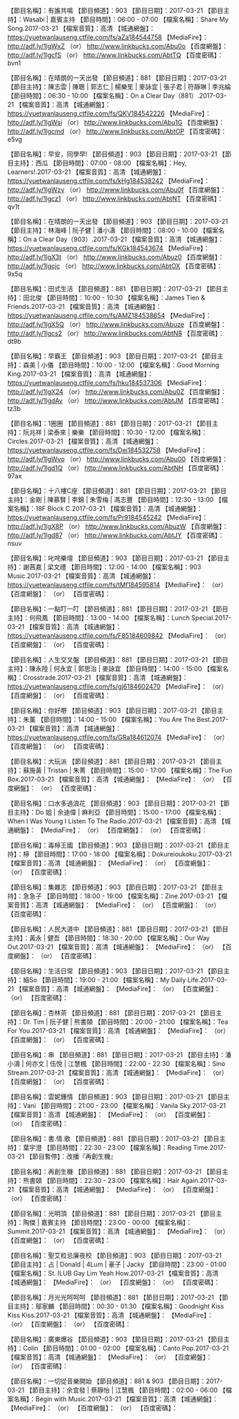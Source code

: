 【節目名稱】：有誰共鳴
【節目頻道】：903
【節目日期】：2017-03-21
【節目主持】：Wasabi | 嘉賓主持
【節目時間】：06:00 - 07:00 
【檔案名稱】：Share My Song.2017-03-21
【檔案音質】：高清
【城通網盤】：https://yuetwanlauseng.ctfile.com/fs/aZa184544758
【MediaFire】：http://adf.ly/1lgWxZ （or） http://www.linkbucks.com/Abu0o
【百度網盤】：http://adf.ly/1lgcfS （or） http://www.linkbucks.com/AbtTQ
【百度密碼】：bvn1

【節目名稱】：在晴朗的一天出發
【節目頻道】：881
【節目日期】：2017-03-21
【節目主持】：陳志雲 | 陳聰 | 郭志仁 | 楊樂笙 | 麥詠宜 | 張子君 | 符靜琳 | 李兆綸
【節目時間】：06:30 - 10:00
【檔案名稱】：On a Clear Day（881）.2017-03-21
【檔案音質】：高清
【城通網盤】：https://yuetwanlauseng.ctfile.com/fs/QKV184542226
【MediaFire】：http://adf.ly/1lgWsi （or） http://www.linkbucks.com/Abu1G
【百度網盤】：http://adf.ly/1lgcmd （or） http://www.linkbucks.com/AbtOP
【百度密碼】：e5vg

【節目名稱】：早安，同學早!
【節目頻道】：903
【節目日期】：2017-03-21
【節目主持】：西瓜
【節目時間】：07:00 - 08:00
【檔案名稱】：Hey, Learners!.2017-03-21
【檔案音質】：高清
【城通網盤】：https://yuetwanlauseng.ctfile.com/fs/kHg184538242
【MediaFire】：http://adf.ly/1lgWzy （or） http://www.linkbucks.com/Abu0f
【百度網盤】：http://adf.ly/1lgcz1 （or） http://www.linkbucks.com/AbtNT
【百度密碼】：qv1t

【節目名稱】：在晴朗的一天出發
【節目頻道】：903
【節目日期】：2017-03-21
【節目主持】：林海峰 | 阮子健 | 潘小濤
【節目時間】：08:00 - 10:00
【檔案名稱】：On a Clear Day（903）.2017-03-21
【檔案音質】：高清
【城通網盤】：https://yuetwanlauseng.ctfile.com/fs/KGk184543674
【MediaFire】：http://adf.ly/1lgX3t （or） http://www.linkbucks.com/Abuz0
【百度網盤】：http://adf.ly/1lgcjc （or） http://www.linkbucks.com/AbtOX
【百度密碼】：9x5q

【節目名稱】：田式生活
【節目頻道】：881
【節目日期】：2017-03-21
【節目主持】：田北俊
【節目時間】：10:00 - 10:30
【檔案名稱】：James Tien & Friends.2017-03-21
【檔案音質】：高清
【城通網盤】：https://yuetwanlauseng.ctfile.com/fs/AMZ184538654
【MediaFire】：http://adf.ly/1lgX5Q （or） http://www.linkbucks.com/Abuze
【百度網盤】：http://adf.ly/1lgcs2 （or） http://www.linkbucks.com/AbtN8
【百度密碼】：dt9b

【節目名稱】：早霸王
【節目頻道】：903
【節目日期】：2017-03-21
【節目主持】：森美 | 小儀
【節目時間】：10:00 - 12:00
【檔案名稱】：Good Morning King.2017-03-21
【檔案音質】：高清
【城通網盤】：https://yuetwanlauseng.ctfile.com/fs/hku184537306
【MediaFire】：http://adf.ly/1lgX24 （or） http://www.linkbucks.com/Abu0Z
【百度網盤】：http://adf.ly/1lgdAv （or） http://www.linkbucks.com/AbtJM
【百度密碼】：tz3b

【節目名稱】：1圈圈
【節目頻道】：881
【節目日期】：2017-03-21
【節目主持】：阮兆祥 | 梁泰來 | 樂樂
【節目時間】：10:30 - 12:00
【檔案名稱】：Circles.2017-03-21
【檔案音質】：高清
【城通網盤】：https://yuetwanlauseng.ctfile.com/fs/Dei184532758
【MediaFire】：http://adf.ly/1lgWvo （or） http://www.linkbucks.com/Abu00
【百度網盤】：http://adf.ly/1lgd1Q （or） http://www.linkbucks.com/AbtNH
【百度密碼】：97ax

【節目名稱】：十八樓C座
【節目頻道】：881
【節目日期】：2017-03-21
【節目主持】：金剛 | 陳慕賢 | 李錦 | 朱雪梅 | 馮志豐
【節目時間】：12:30 - 13:00
【檔案名稱】：18F Block C.2017-03-21
【檔案音質】：高清
【城通網盤】：https://yuetwanlauseng.ctfile.com/fs/Pr9184545242
【MediaFire】：http://adf.ly/1lgX8P （or） http://www.linkbucks.com/AbuzW
【百度網盤】：http://adf.ly/1lgd87 （or） http://www.linkbucks.com/AbtJY
【百度密碼】：nsuv

【節目名稱】：叱咤樂壇
【節目頻道】：903
【節目日期】：2017-03-21
【節目主持】：謝茜嘉 | 梁文禮
【節目時間】：12:00 - 14:00
【檔案名稱】：903 Music.2017-03-21
【檔案音質】：高清
【城通網盤】：https://yuetwanlauseng.ctfile.com/fs/tMf184595814
【MediaFire】： （or） 
【百度網盤】： （or） 
【百度密碼】：

【節目名稱】：一點叮一叮
【節目頻道】：881
【節目日期】：2017-03-21
【節目主持】：何飛鳳
【節目時間】：13:00 - 14:00
【檔案名稱】：Lunch Special.2017-03-21
【檔案音質】：高清
【城通網盤】：https://yuetwanlauseng.ctfile.com/fs/F85184609842
【MediaFire】： （or） 
【百度網盤】： （or） 
【百度密碼】：

【節目名稱】：人生交叉盤
【節目頻道】：881
【節目日期】：2017-03-21
【節目主持】：陳永陸 | 何永宜 | 郭思治 | 麥詠宜
【節目時間】：14:00 - 15:00
【檔案名稱】：Crosstrade.2017-03-21
【檔案音質】：高清
【城通網盤】：https://yuetwanlauseng.ctfile.com/fs/gj6184602470
【MediaFire】： （or） 
【百度網盤】： （or） 
【百度密碼】：

【節目名稱】：你好嘢
【節目頻道】：903
【節目日期】：2017-03-21
【節目主持】：朱薰
【節目時間】：14:00 - 15:00
【檔案名稱】：You Are The Best.2017-03-21
【檔案音質】：高清
【城通網盤】：https://yuetwanlauseng.ctfile.com/fs/GRa184612074
【MediaFire】： （or） 
【百度網盤】： （or） 
【百度密碼】：

【節目名稱】：大玩派
【節目頻道】：881
【節目日期】：2017-03-21
【節目主持】：蘇施黃 | Tristan | 朱菁
【節目時間】：15:00 - 17:00
【檔案名稱】：The Fun Box.2017-03-21
【檔案音質】：高清
【城通網盤】：
【MediaFire】： （or） 
【百度網盤】： （or） 
【百度密碼】：

【節目名稱】：口水多過浪花
【節目頻道】：903
【節目日期】：2017-03-21
【節目主持】：Do 姐 | 余迪偉 | 麻利亞
【節目時間】：15:00 - 17:00
【檔案名稱】：When I Was Young I Listen To The Radio.2017-03-21
【檔案音質】：高清
【城通網盤】：
【MediaFire】： （or） 
【百度網盤】： （or） 
【百度密碼】：

【節目名稱】：毒檸王國
【節目頻道】：903
【節目日期】：2017-03-21
【節目主持】：檸
【節目時間】：17:00 - 18:00
【檔案名稱】：Dokureioukoku.2017-03-21
【檔案音質】：高清
【城通網盤】：
【MediaFire】： （or） 
【百度網盤】： （or） 
【百度密碼】：

【節目名稱】：集雜志
【節目頻道】：903
【節目日期】：2017-03-21
【節目主持】：急急子
【節目時間】：18:00 - 19:00
【檔案名稱】：Zine.2017-03-21
【檔案音質】：高清
【城通網盤】：
【MediaFire】： （or） 
【百度網盤】： （or） 
【百度密碼】：

【節目名稱】：人民大道中
【節目頻道】：881
【節目日期】：2017-03-21
【節目主持】：黃永 | 健吾
【節目時間】：18:30 - 20:00
【檔案名稱】：Our Way Out.2017-03-21
【檔案音質】：高清
【城通網盤】：
【MediaFire】： （or） 
【百度網盤】： （or） 
【百度密碼】：

【節目名稱】：生活日常
【節目頻道】：903
【節目日期】：2017-03-21
【節目主持】：細So
【節目時間】：19:00 - 21:00
【檔案名稱】：My Daily Life.2017-03-21
【檔案音質】：高清
【城通網盤】：
【MediaFire】： （or） 
【百度網盤】： （or） 
【百度密碼】：

【節目名稱】：杏林茶
【節目頻道】：881
【節目日期】：2017-03-21
【節目主持】：Dr. Tim | 阮子健 | 熊書頤
【節目時間】：20:00 - 21:00
【檔案名稱】：Tea For You.2017-03-21
【檔案音質】：高清
【城通網盤】：
【MediaFire】： （or） 
【百度網盤】： （or） 
【百度密碼】：

【節目名稱】：串
【節目頻道】：881
【節目日期】：2017-03-21
【節目主持】：潘小濤 | 何亦文 | 伍悅 | 江慧楓
【節目時間】：22:00 - 22:30
【檔案名稱】：Sino Stream.2017-03-21
【檔案音質】：高清
【城通網盤】：
【MediaFire】： （or） 
【百度網盤】： （or） 
【百度密碼】：

【節目名稱】：雲妮鍾情
【節目頻道】：903
【節目日期】：2017-03-21
【節目主持】：Vani
【節目時間】：21:00 - 23:00
【檔案名稱】：Vanila Sky.2017-03-21
【檔案音質】：高清
【城通網盤】：
【MediaFire】： （or） 
【百度網盤】： （or） 
【百度密碼】：

【節目名稱】：書.情.歌
【節目頻道】：881
【節目日期】：2017-03-21
【節目主持】：葉宇澄
【節目時間】：22:30 - 23:00
【檔案名稱】：Reading Time.2017-03-21
【節目暫停】：改播『再創生機』

【節目名稱】：再創生機
【節目頻道】：881
【節目日期】：2017-03-21
【節目主持】：熊書頤
【節目時間】：22:30 - 23:00
【檔案名稱】：Hair Again.2017-03-21
【檔案音質】：高清
【城通網盤】：
【MediaFire】： （or） 
【百度網盤】： （or） 
【百度密碼】：

【節目名稱】：光明頂
【節目頻道】：881
【節目日期】：2017-03-21
【節目主持】：陶傑 | 嘉賓主持
【節目時間】：23:00 - 00:00
【檔案名稱】：Summit.2017-03-21
【檔案音質】：高清
【城通網盤】：
【MediaFire】： （or） 
【百度網盤】： （or） 
【百度密碼】：

【節目名稱】：聖艾粒忌廉夜校
【節目頻道】：903
【節目日期】：2017-03-21
【節目主持】：占 | Donald | 4Lum | 豪子 | Jacky
【節目時間】：23:00 - 01:00
【檔案名稱】：St. ILUB Gay Lim Yeah How.2017-03-21
【檔案音質】：高清
【城通網盤】：
【MediaFire】： （or） 
【百度網盤】： （or） 
【百度密碼】：

【節目名稱】：月光光呵呵呵
【節目頻道】：881
【節目日期】：2017-03-21
【節目主持】：鄔家麟
【節目時間】：00:30 - 01:30
【檔案名稱】：Goodnight Kiss Kiss Kiss.2017-03-21
【檔案音質】：高清
【城通網盤】：
【MediaFire】： （or） 
【百度網盤】： （or） 
【百度密碼】：

【節目名稱】：廣東爆谷
【節目頻道】：903
【節目日期】：2017-03-21
【節目主持】：Colin
【節目時間】：01:00 - 02:00
【檔案名稱】：Canto Pop.2017-03-21
【檔案音質】：高清
【城通網盤】：
【MediaFire】： （or） 
【百度網盤】： （or） 
【百度密碼】：

【節目名稱】：一切從音樂開始
【節目頻道】：881 & 903
【節目日期】：2017-03-21
【節目主持】：余宜發 | 蔡靜怡 | 江慧楓
【節目時間】：02:00 - 06:00
【檔案名稱】：Begin with Music.2017-03-21
【檔案音質】：高清
【城通網盤】：
【MediaFire】： （or） 
【百度網盤】： （or） 
【百度密碼】：
